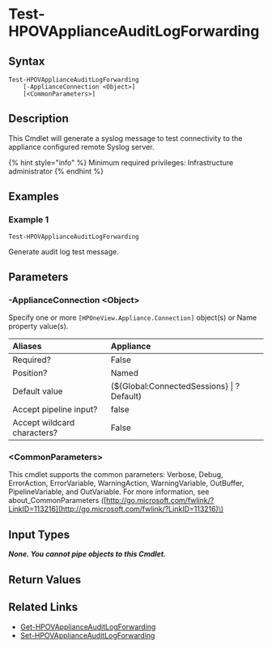 ﻿---
description: Generate test audit log forward message.
---

# Test-HPOVApplianceAuditLogForwarding

## Syntax

```text
Test-HPOVApplianceAuditLogForwarding
    [-ApplianceConnection <Object>]
    [<CommonParameters>]
```

## Description

This Cmdlet will generate a syslog message to test connectivity to the appliance configured remote Syslog server.

{% hint style="info" %}
Minimum required privileges: Infrastructure administrator
{% endhint %}

## Examples

###  Example 1 

```text
Test-HPOVApplianceAuditLogForwarding
```

Generate audit log test message.

## Parameters

### -ApplianceConnection &lt;Object&gt;

Specify one or more `[HPOneView.Appliance.Connection]` object(s) or Name property value(s).

| Aliases | Appliance |
| :--- | :--- |
| Required? | False |
| Position? | Named |
| Default value | (${Global:ConnectedSessions} &vert; ? Default) |
| Accept pipeline input? | false |
| Accept wildcard characters? | False |

### &lt;CommonParameters&gt;

This cmdlet supports the common parameters: Verbose, Debug, ErrorAction, ErrorVariable, WarningAction, WarningVariable, OutBuffer, PipelineVariable, and OutVariable. For more information, see about\_CommonParameters \([http://go.microsoft.com/fwlink/?LinkID=113216](http://go.microsoft.com/fwlink/?LinkID=113216)\)

## Input Types

_**None. You cannot pipe objects to this Cmdlet.**_

## Return Values

## Related Links

* [Get-HPOVApplianceAuditLogForwarding](get-hpovapplianceauditlogforwarding.md)
* [Set-HPOVApplianceAuditLogForwarding](set-hpovapplianceauditlogforwarding.md)
